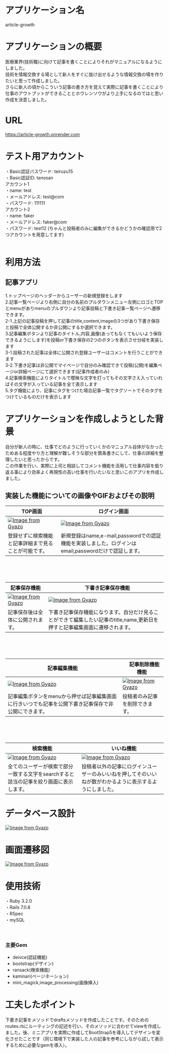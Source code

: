 # アプリケーション名
article-growth
# アプリケーションの概要
医療業界(技術職)に向けて記事を書くことによりそれがマニュアルになるようにしました。
<br>技術を情報交換する場として新人をすぐに抜け出せるような情報交換の場を作りたいと思って作成しました。<br>さらに新人の頃からこういう記事の書き方を覚えて実際に記事を書くことにより
仕事のアウトプットができることとホウレンソウがより上手になるのではと思い作成を決意しました。
# URL
https://article-growth.onrender.com
# テスト用アカウント
・Basic認証パスワード: teiruzu15
<br>・Basic認証ID: tanosan
<br>アカウント1
<br>・name: test
<br>・メールアドレス: test@com 
<br>・パスワード: 111111
<br>アカウント2
<br>・name: faker
<br>・メールアドレス: faker@com
<br>・パスワード: test12
(ちゃんと投稿者のみに編集ができるかどうかの確認用で2つアカウントを用意してます)
<br>
<br>
# 利用方法
## 記事アプリ
1.トップページのヘッダーからユーザーの新規登録をします
<br>2.記事一覧ページより右側に自分の名前のプルダウンメニュー左側にロゴとTOPとmenuがありmenuのプルダウンより記事投稿と下書き記事一覧ページへ遷移できます。
<br>2-1.上記の記事投稿を押して記事のtitle,content,imageの3つがあり下書き保存と投稿で全体公開するか非公開にするか選択できます。
<br>3.記事編集ボタンより記事のタイトル,内容,画像(あってもなくてもいいよう保存できるようにします)を投稿or下書き保存の2つのボタンを表示させ分岐を実装します
<br>3-1.投稿された記事は全体に公開され登録ユーザーはコメントを行うことができます
<br>3-2.下書き記事は非公開でマイページで自分のみ確認できて投稿(公開)を編集ページor詳細ページにて選択できます(記事作成者のみ)
<br>4.記事検索機能によりタイトルで曖昧な文字を打ってもその文字さえ入っていればその文字が入っている記事を全て表示します
<br>5.タグ機能により、記事にタグをつけた場合記事一覧でタグソートでそのタグをつけているものだけを表示します

# アプリケーションを作成しようとした背景
自分が新人の時に、仕事でどのように行っていくかのマニュアル自体がなかったためある程度やり方と理解が難しそうな部分を箇条書きにして、仕事の詳細を整理したいと思ったからです。
<br>この作業を行い、実際に上司と相談してコメント機能を活用して仕事内容を振り返る事により効率よく再現性の高い仕事を行いたいなと思いこのアプリを作成しました。


## 実装した機能についての画像やGIFおよびその説明
| TOP画面 |　ログイン画面 |
| ---- | ---- |
| [![Image from Gyazo](https://i.gyazo.com/ce351e9238b135f7f5c0f29981cd897e.gif)](https://gyazo.com/ce351e9238b135f7f5c0f29981cd897e) | [![Image from Gyazo](https://i.gyazo.com/5f5251d5069c726e1818a16153330cdb.gif)](https://gyazo.com/5f5251d5069c726e1818a16153330cdb) |
| 登録せずに検索機能と記事詳細まで見ることが可能です。 | 新規登録はname,e-mail,passwordでの認証機能を実装しました。ログインはemail,passwordだけで認証します。 |
<br>
<br>
<br>

| 記事保存機能 |　下書き記事保存機能 |
| ---- | ---- |
| [![Image from Gyazo](https://i.gyazo.com/ce351e9238b135f7f5c0f29981cd897e.gif)](https://gyazo.com/ce351e9238b135f7f5c0f29981cd897e) | [![Image from Gyazo](https://i.gyazo.com/13944f15321247c95f63d77fd477bab7.gif)](https://gyazo.com/13944f15321247c95f63d77fd477bab7) |
| 記事保存後は全体に公開されます。 | 下書き記事保存機能になります。自分だけ見ることができて編集したい記事のtitle,name,更新日を押すと記事編集画面に遷移されます。 |
<br>
<br>
<br>


| 記事編集機能 |　記事削除機能機能 |
| ---- | ---- |
| [![Image from Gyazo](https://i.gyazo.com/78b6da050b3b47e5f395bec7ae5f88eb.gif)](https://gyazo.com/78b6da050b3b47e5f395bec7ae5f88eb) | [![Image from Gyazo](https://i.gyazo.com/bc6a1f9de63d1e37ffa65120b23efe18.gif)](https://gyazo.com/bc6a1f9de63d1e37ffa65120b23efe18) |
| 記事編集ボタンをmenuから押せば記事編集画面に行きいつでも記事を公開下書き記事保存で非公開にできます。 | 投稿者のみ記事を削除できます。 |

<br>
<br>
<br>

| 検索機能 |　いいね機能 |
| ---- | ---- |
| [![Image from Gyazo](https://i.gyazo.com/ebf5ddae2caef868ed361c1f70e60100.gif)](https://gyazo.com/ebf5ddae2caef868ed361c1f70e60100) | [![Image from Gyazo](https://i.gyazo.com/8b4f5829eb833cb201b0002cf7e1ce7f.gif)](https://gyazo.com/8b4f5829eb833cb201b0002cf7e1ce7f) |
| 全てのユーザーが検索で部分一致する文字をsearchすると該当の記事を絞り画面に表示します。 | 投稿者以外の記事にログインユーザーのみいいねを押してそのいいねが数がわかるように表示するようにしました。 |





# データベース設計
[![Image from Gyazo](https://i.gyazo.com/6d667d27b61482d2ba100406a5e57d76.gif)](https://gyazo.com/6d667d27b61482d2ba100406a5e57d76)

# 画面遷移図
[![Image from Gyazo](https://i.gyazo.com/5717a1976382b573f6d2dabe54eae64c.gif)](https://gyazo.com/5717a1976382b573f6d2dabe54eae64c)

# 使用技術
・Ruby 3.2.0
<br>・Rails 7.0.8
<br>・RSpec
<br>・mySQL
<br>
<br><br>

### 主要Gem
- deivce(認証機能)
- bootstrap(デザイン)
- ransack(検索機能)
- kaminari(ページネーション)
- mini_magick,image_processing(画像挿入)


# 工夫したポイント
下書き記事をメソッドでdraftsメソッドを作成したことです。そのためのroutes.rbにルーティングの記述を行い、そのメソッドに合わせてviewを作成しました。後、ミニアプリを実際に作成してBootStrap5を導入してデザインを変化させたことです（同じ環境下で実装した人の記事を参考にしながら試して表示するために必要なgemを導入）。

